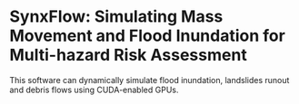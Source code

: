 # SynxFlow: Simulating Mass Movement and Flood Inundation for Multi-hazard Risk Assessment

This software can dynamically simulate flood inundation, landslides runout and debris flows using CUDA-enabled GPUs.